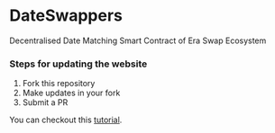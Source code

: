 # DateSwappers
Decentralised Date Matching Smart Contract of Era Swap Ecosystem

### Steps for updating the website
1. Fork this repository
2. Make updates in your fork
3. Submit a PR

You can checkout this [tutorial](https://help.github.com/en/github/collaborating-with-issues-and-pull-requests/creating-a-pull-request-from-a-fork).
